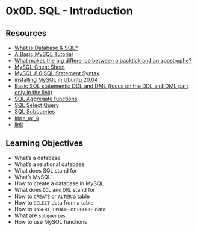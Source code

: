 # 0x0D. SQL - Introduction
## Resources
- [What is Database & SQL?](https://www.youtube.com/watch?v=FR4QIeZaPeM)
- [A Basic MySQL Tutorial](https://www.digitalocean.com/community/tutorials/how-to-install-mysql-on-ubuntu-20-04)
- [What makes the big difference between a backtick and an apostrophe?](https://stackoverflow.com/questions/29402361/what-makes-the-big-difference-between-a-backtick-and-an-apostrophe/29402458)
- [MySQL Cheat Sheet](https://intellipaat.com/mediaFiles/2019/02/SQL-Commands-Cheat-Sheet.pdf?US)
- [MySQL 8.0 SQL Statement Syntax](https://dev.mysql.com/doc/refman/8.0/en/sql-statements.html)
- [installing MySQL in Ubuntu 20.04](https://phoenixnap.com/kb/install-mysql-ubuntu-20-04)
- [Basic SQL statements: DDL and DML (focus on the DDL and DML part only in the link)](https://www.tpointtech.com/dbms-sql-command)
- [SQL Aggregate functions](https://www.w3schools.com/sql/sql_aggregate_functions.asp)
- [SQL Select Query](https://www.geeksforgeeks.org/sql-select-query/)
- [SQL Subqueries](https://www.tutorialspoint.com/sql/sql-sub-queries.htm)
- [`hbtn_0c_0`](https://s3.amazonaws.com/intranet-projects-files/holbertonschool-higher-level_programming+/272/temperatures.sql)
- [link](https://github.com/gmile/gmile.github.io/blob/master/_posts/2016-02-01-raw-sql-in-a-rails-project.md)

## Learning Objectives
- What’s a database
- What’s a relational database
- What does SQL stand for
- What’s MySQL
- How to create a database in MySQL
- What does `DDL` and `DML` stand for
- How to `CREATE` or `ALTER` a table
- How to `SELECT` data from a table
- How to `INSERT`, `UPDATE` or `DELETE` data
- What are `subqueries`
- How to use MySQL functions
